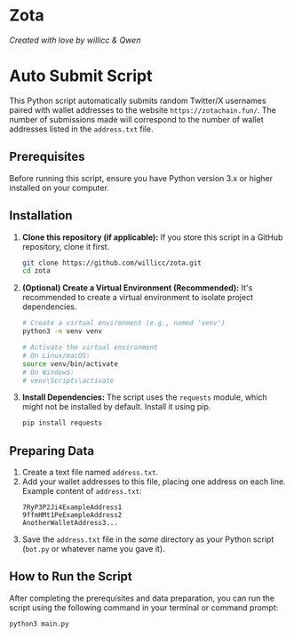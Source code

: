 # Zota

*Created with love by willicc & Qwen*

# Auto Submit Script

This Python script automatically submits random Twitter/X usernames paired with wallet addresses to the website `https://zotachain.fun/`. The number of submissions made will correspond to the number of wallet addresses listed in the `address.txt` file.

## Prerequisites

Before running this script, ensure you have Python version 3.x or higher installed on your computer.

## Installation

1.  **Clone this repository (if applicable):**
    If you store this script in a GitHub repository, clone it first.
    ```bash
    git clone https://github.com/willicc/zota.git
    cd zota
    ```

2.  **(Optional) Create a Virtual Environment (Recommended):**
    It's recommended to create a virtual environment to isolate project dependencies.
    ```bash
    # Create a virtual environment (e.g., named 'venv')
    python3 -m venv venv

    # Activate the virtual environment
    # On Linux/macOS:
    source venv/bin/activate
    # On Windows:
    # venv\Scripts\activate
    ```

3.  **Install Dependencies:**
    The script uses the `requests` module, which might not be installed by default. Install it using pip.
    ```bash
    pip install requests
    ```

## Preparing Data

1.  Create a text file named `address.txt`.
2.  Add your wallet addresses to this file, placing one address on each line.
    Example content of `address.txt`:
    ```
    7RyP3P2Ji4ExampleAddress1
    9ffmHMt1PeExampleAddress2
    AnotherWalletAddress3...
    ```
3.  Save the `address.txt` file in the *same* directory as your Python script (`bot.py` or whatever name you gave it).

## How to Run the Script

After completing the prerequisites and data preparation, you can run the script using the following command in your terminal or command prompt:

```bash
python3 main.py
